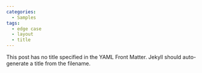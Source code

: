 ```yaml
---
categories:
  - Samples
tags:
  - edge case
  - layout
  - title
---
```


This post has no title specified in the YAML Front Matter. Jekyll should auto-generate a title from the filename.